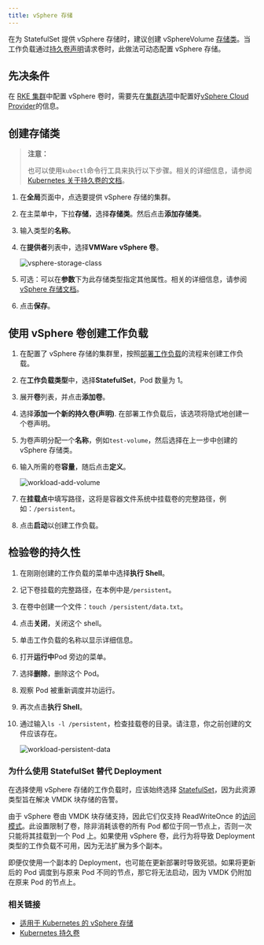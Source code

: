 ```yaml
---
title: vSphere 存储
---
```


在为 StatefulSet 提供 vSphere 存储时，建议创建 vSphereVolume [存储类](/docs/cluster-admin/volumes-and-storage/_index)。当工作负载通过[持久卷声明](/docs/cluster-admin/volumes-and-storage/how-storage-works/_index)请求卷时，此做法可动态配置 vSphere 存储。

## 先决条件

在 [RKE 集群](/docs/cluster-provisioning/rke-clusters/_index)中配置 vSphere 卷时，需要先在[集群选项](/docs/cluster-provisioning/rke-clusters/options/_index)中配置好[vSphere Cloud Provider](https://rancher.com/docs/rke/latest/en/config-options/cloud-providers/vsphere)的信息。

## 创建存储类

> **注意：**
>
> 也可以使用`kubectl`命令行工具来执行以下步骤。相关的详细信息，请参阅[Kubernetes 关于持久卷的文档](https://kubernetes.io/docs/concepts/storage/persistent-volumes/)。

1. 在**全局**页面中，点选要提供 vSphere 存储的集群。
2. 在主菜单中，下拉**存储**，选择**存储类**。然后点击**添加存储类**。
3. 输入类型的**名称**。
4. 在**提供者**列表中，选择**VMWare vSphere 卷**。

   ![vsphere-storage-class](/img/rancher/vsphere-storage-class.png)

5. 可选：可以在**参数**下为此存储类型指定其他属性。相关的详细信息，请参阅[vSphere 存储文档](https://vmware.github.io/vsphere-storage-for-kubernetes/documentation/storageclass.html)。
6. 点击**保存**。

## 使用 vSphere 卷创建工作负载

1. 在配置了 vSphere 存储的集群里，按照[部署工作负载](/docs/k8s-in-rancher/workloads/deploy-workloads/_index)的流程来创建工作负载。
2. 在**工作负载类型**中，选择**StatefulSet**，Pod 数量为 1。
3. 展开**卷**列表，并点击**添加卷**。
4. 选择**添加一个新的持久卷(声明)**. 在部署工作负载后，该选项将隐式地创建一个卷声明。
5. 为卷声明分配一个**名称**，例如`test-volume`，然后选择在上一步中创建的 vSphere 存储类。
6. 输入所需的卷**容量**，随后点击**定义**。

   ![workload-add-volume](/img/rancher/workload-add-volume.png)

7. 在**挂载点**中填写路径，这将是容器文件系统中挂载卷的完整路径，例如：`/persistent`。
8. 点击**启动**以创建工作负载。

## 检验卷的持久性

1. 在刚刚创建的工作负载的菜单中选择**执行 Shell**。
2. 记下卷挂载的完整路径，在本例中是`/persistent`。
3. 在卷中创建一个文件：`touch /persistent/data.txt`。
4. 点击**关闭**，关闭这个 shell。
5. 单击工作负载的名称以显示详细信息。
6. 打开**运行中**Pod 旁边的菜单。
7. 选择**删除**，删除这个 Pod。
8. 观察 Pod 被重新调度并功运行。
9. 再次点击**执行 Shell**。
10. 通过输入`ls -l /persistent`，检查挂载卷的目录。请注意，你之前创建的文件应该存在。

    ![workload-persistent-data](/img/rancher/workload-persistent-data.png)

### 为什么使用 StatefulSet 替代 Deployment

在选择使用 vSphere 存储的工作负载时，应该始终选择 [StatefulSet](https://kubernetes.io/docs/concepts/workloads/controllers/statefulset/)，因为此资源类型旨在解决 VMDK 块存储的告警。

由于 vSphere 卷由 VMDK 块存储支持，因此它们仅支持 ReadWriteOnce 的[访问模式](https://kubernetes.io/docs/concepts/storage/persistent-volumes/#persistentvolumeclaims)。此设置限制了卷，除非消耗该卷的所有 Pod 都位于同一节点上，否则一次只能将其挂载到一个 Pod 上。如果使用 vSphere 卷，此行为将导致 Deployment 类型的工作负载不可用，因为无法扩展为多个副本。

即便仅使用一个副本的 Deployment，也可能在更新部署时导致死锁。如果将更新后的 Pod 调度到与原来 Pod 不同的节点，那它将无法启动，因为 VMDK 仍附加在原来 Pod 的节点上。

### 相关链接

- [适用于 Kubernetes 的 vSphere 存储](https://vmware.github.io/vsphere-storage-for-kubernetes/documentation/)
- [Kubernetes 持久卷](https://kubernetes.io/docs/concepts/storage/persistent-volumes/)
